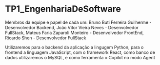 # TP1_EngenhariaDeSoftware

Membros da equipe e papel de cada um:
Bruno Buti Ferreira Guilherme - Desenvolvedor Backend, João Vitor Vieira Neves - Desenvolvedor FullStack, Mateus Faria Zaparoli Monteiro - Desenvolvedor FrontEnd, Ricardo Shen - Desenvolvedor FullStack

Utilizaremos para o backend da aplicação a lingugem Python, para o frontend a linguagem JavaScript, com o framework React, como banco de dados utilizaremos o MySQL, e como ferramenta o Copilot no modo Agent 
